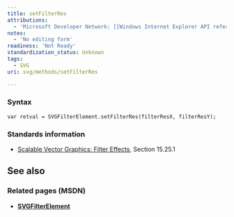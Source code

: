 ```yaml
---
title: setFilterRes
attributions:
  - 'Microsoft Developer Network: [[Windows Internet Explorer API reference](http://msdn.microsoft.com/en-us/library/ie/hh828809%28v=vs.85%29.aspx) Article]'
notes:
  - 'No editing form'
readiness: 'Not Ready'
standardization_status: Unknown
tags:
  - SVG
uri: svg/methods/setFilterRes

---
```

### <span>Syntax</span>

    var retval = SVGFilterElement.setFilterRes(filterResX, filterResY);

### <span>Standards information</span>

-   [Scalable Vector Graphics: Filter Effects](http://go.microsoft.com/fwlink/p/?linkid=226062), Section 15.25.1

## <span>See also</span>

### <span>Related pages (MSDN)</span>

-   [**SVGFilterElement**](/svg/elements/filter)
